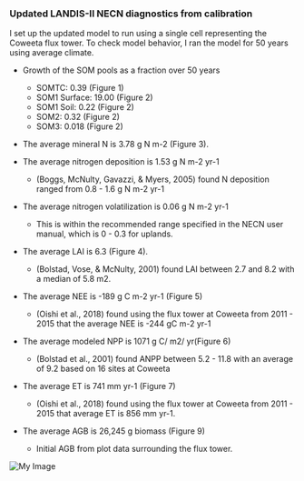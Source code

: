 ### Updated LANDIS-II NECN diagnostics from calibration ###

I set up the updated model to run using a single cell representing the Coweeta flux tower. To check model behavior, I ran the model for 50 years using average climate. 

- Growth of the SOM pools as a fraction over 50 years 
    - SOMTC: 0.39 (Figure 1)
    - SOM1 Surface: 19.00 (Figure 2)
    - SOM1 Soil: 0.22 (Figure 2)
    - SOM2: 0.32 (Figure 2)
    - SOM3: 0.018 (Figure 2)

- The average mineral N is 3.78 g N m-2 (Figure 3). 
- The average nitrogen deposition is 1.53 g N m-2 yr-1
    - (Boggs, McNulty, Gavazzi, & Myers, 2005) found N deposition ranged from 0.8 - 1.6 g N m-2 yr-1 
- The average nitrogen volatilization is 0.06 g N m-2 yr-1 
    - This is within the recommended range specified in the NECN user manual, which is  0 - 0.3 for uplands.
- The average LAI is 6.3 (Figure 4). 
    - (Bolstad, Vose, & McNulty, 2001) found LAI between 2.7 and 8.2 with a median of 5.8 m2. 
- The average NEE is -189 g C m-2 yr-1 (Figure 5)
    - (Oishi et al., 2018) found using the flux tower at Coweeta from 2011 - 2015 that the average NEE is -244 gC m-2 yr-1 
- The average modeled NPP is 1071 g C/ m2/ yr(Figure 6)
    - (Bolstad et al., 2001) found ANPP between 5.2 - 11.8 with an average of 9.2 based on 16 sites at Coweeta 
- The average ET is 741 mm yr-1 (Figure 7)
    - (Oishi et al., 2018) found using the flux tower at Coweeta from 2011 - 2015 that average ET is 856 mm yr-1. 
- The average AGB is 26,245 g biomass (Figure 9) 
    - Initial AGB from plot data surrounding the flux tower. 


![My Image](../Models/Diagnostics/Figures/somtc.png)
